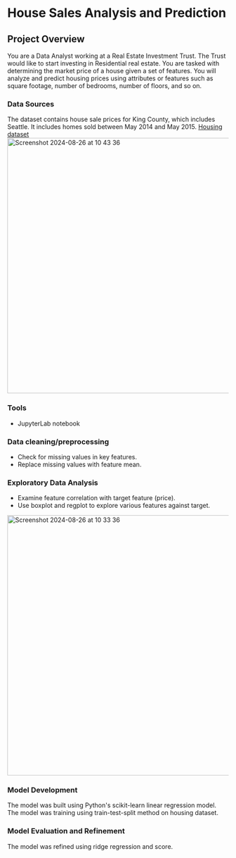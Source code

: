 # House Sales Analysis and Prediction

## Project Overview
You are a Data Analyst working at a Real Estate Investment Trust. The Trust would like to start investing in Residential real estate. You are tasked with determining the market price of a house given a set of features. You will analyze and predict housing prices using attributes or features such as square footage, number of bedrooms, number of floors, and so on.

### Data Sources
The dataset contains house sale prices for King County, which includes Seattle. It includes homes sold between May 2014 and May 2015.
[Housing dataset](https://www.kaggle.com/datasets/harlfoxem/housesalesprediction)
<img width="580" alt="Screenshot 2024-08-26 at 10 43 36" src="https://github.com/user-attachments/assets/3a2136aa-1d11-4383-9c24-e0d0d2767723">

### Tools
* JupyterLab notebook

### Data cleaning/preprocessing
- Check for missing values in key features.
- Replace missing values with feature mean.

### Exploratory Data Analysis
- Examine feature correlation with target feature (price).
- Use boxplot and regplot to explore various features against target.

<img width="591" alt="Screenshot 2024-08-26 at 10 33 36" src="https://github.com/user-attachments/assets/dcd5f92a-90f5-496b-8e1a-d2ea7f36c2db">

### Model Development
The model was built using Python's scikit-learn linear regression model. The model was training using train-test-split method on housing dataset.

### Model Evaluation and Refinement
The model was refined using ridge regression and score.
